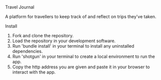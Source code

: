 Travel Journal 

A platform for travellers to keep track of and reflect on trips they've taken.

Install 

1. Fork and clone the repository. 
2. Load the repository in your development software.
3. Run 'bundle install' in your terminal to install any uninstalled dependencies. 
4. Run 'shotgun' in your terminal to create a local environment to run the app.
5. Copy the http address you are given and paste it in your browser to interact with the app.
